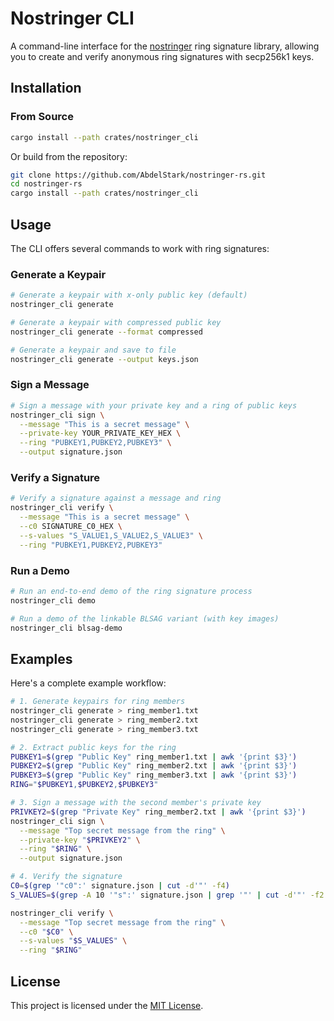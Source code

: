 # Nostringer CLI

A command-line interface for the [nostringer](https://github.com/AbdelStark/nostringer-rs) ring signature library, allowing you to create and verify anonymous ring signatures with secp256k1 keys.

## Installation

### From Source

```bash
cargo install --path crates/nostringer_cli
```

Or build from the repository:

```bash
git clone https://github.com/AbdelStark/nostringer-rs.git
cd nostringer-rs
cargo install --path crates/nostringer_cli
```

## Usage

The CLI offers several commands to work with ring signatures:

### Generate a Keypair

```bash
# Generate a keypair with x-only public key (default)
nostringer_cli generate

# Generate a keypair with compressed public key
nostringer_cli generate --format compressed

# Generate a keypair and save to file
nostringer_cli generate --output keys.json
```

### Sign a Message

```bash
# Sign a message with your private key and a ring of public keys
nostringer_cli sign \
  --message "This is a secret message" \
  --private-key YOUR_PRIVATE_KEY_HEX \
  --ring "PUBKEY1,PUBKEY2,PUBKEY3" \
  --output signature.json
```

### Verify a Signature

```bash
# Verify a signature against a message and ring
nostringer_cli verify \
  --message "This is a secret message" \
  --c0 SIGNATURE_C0_HEX \
  --s-values "S_VALUE1,S_VALUE2,S_VALUE3" \
  --ring "PUBKEY1,PUBKEY2,PUBKEY3"
```

### Run a Demo

```bash
# Run an end-to-end demo of the ring signature process
nostringer_cli demo

# Run a demo of the linkable BLSAG variant (with key images)
nostringer_cli blsag-demo
```

## Examples

Here's a complete example workflow:

```bash
# 1. Generate keypairs for ring members
nostringer_cli generate > ring_member1.txt
nostringer_cli generate > ring_member2.txt
nostringer_cli generate > ring_member3.txt

# 2. Extract public keys for the ring
PUBKEY1=$(grep "Public Key" ring_member1.txt | awk '{print $3}')
PUBKEY2=$(grep "Public Key" ring_member2.txt | awk '{print $3}')
PUBKEY3=$(grep "Public Key" ring_member3.txt | awk '{print $3}')
RING="$PUBKEY1,$PUBKEY2,$PUBKEY3"

# 3. Sign a message with the second member's private key
PRIVKEY2=$(grep "Private Key" ring_member2.txt | awk '{print $3}')
nostringer_cli sign \
  --message "Top secret message from the ring" \
  --private-key "$PRIVKEY2" \
  --ring "$RING" \
  --output signature.json

# 4. Verify the signature
C0=$(grep '"c0":' signature.json | cut -d'"' -f4)
S_VALUES=$(grep -A 10 '"s":' signature.json | grep '"' | cut -d'"' -f2 | tr '\n' ',' | sed 's/,$//')

nostringer_cli verify \
  --message "Top secret message from the ring" \
  --c0 "$C0" \
  --s-values "$S_VALUES" \
  --ring "$RING"
```

## License

This project is licensed under the [MIT License](../../LICENSE). 